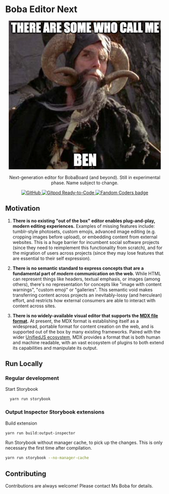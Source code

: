 # Boba Editor Next

<div align="center">

![BEN meme](./BEN.png)

Next-generation editor for BobaBoard (and beyond). Still in experimental phase. Name subject to change.

<!-- Add the <a> so IMGs will stay on the same line -->
<a href="#">
    <img alt="GitHub" src="https://img.shields.io/github/license/essential-randomness/boba-editor-next" />
</a>
<a href="https://gitpod.io/from-referrer/">
    <img src="https://img.shields.io/badge/Gitpod-Ready--to--Code-blue?logo=gitpod" alt="Gitpod Ready-to-Code"/>
</a>
<a href="https://fancoders.com/">
    <img src="https://img.shields.io/badge/fandom-coders-ff69b4" alt="Fandom Coders badge"/>
</a>
</div>

## Motivation

1. **There is no existing "out of the box" editor enables plug-and-play, modern editing experiences.** Examples of missing features include: tumblr-style photosets, custom emojis, advanced image editing (e.g. cropping images before upload), or embedding content from external websites. This is a huge barrier for incumbent social software projects (since they need to reimplement this functionality from scratch), and for the migration of users across projects (since they may lose features that are essential to their self expression).

2. **There is no semantic standard to express concepts that are a fundamental part of _modern_ communication on the web.** While HTML can represent things like headers, textual emphasis, or images (among others), there's no representation for concepts like "image with content warnings", "custom emoji" or "galleries". This semantic void makes transferring content across projects an inevitably-lossy (and herculean) effort, and restricts how external consumers are able to interact with content across sites.
3. **There is no widely-available visual editor that supports the [MDX file format](https://github.com/essential-randomness/boba-editor-next).** At present, the MDX format is establishing itself as a widespread, portable format for content creation on the web, and is supported out of the box by many existing frameworks. Paired with the wider [UnifiedJS ecosystem](https://unifiedjs.com/), MDX provides a format that is both human and machine readable, with an vast ecosystem of plugins to both extend its capabilities and manipulate its output.

## Run Locally

### Regular development

Start Storybook

```bash
  yarn run storybook
```

### Output Inspector Storybook extensions

Build extension

```bash
yarn run build:output-inspector
```

Run Storybook without manager cache, to pick up the changes. This is only necessary the first time after compilation.

```bash
yarn run storybook --no-manager-cache
```

## Contributing

Contributions are always welcome! Please contact Ms Boba for details.

